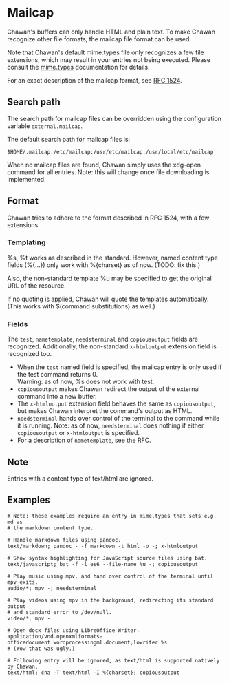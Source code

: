 # Mailcap

Chawan's buffers can only handle HTML and plain text. To make Chawan recognize
other file formats, the mailcap file format can be used.

Note that Chawan's default mime.types file only recognizes a few file
extensions, which may result in your entries not being executed.
Please consult the [mime.types](mime.types.md) documentation for details.

For an exact description of the mailcap format, see
[RFC 1524](https://www.rfc-editor.org/rfc/rfc1524).

## Search path

The search path for mailcap files can be overridden using the configuration
variable `external.mailcap`.

The default search path for mailcap files is:

```
$HOME/.mailcap:/etc/mailcap:/usr/etc/mailcap:/usr/local/etc/mailcap
```

When no mailcap files are found, Chawan simply uses the xdg-open command
for all entries. Note: this will change once file downloading is implemented.

## Format

Chawan tries to adhere to the format described in RFC 1524, with a few
extensions.

### Templating

%s, %t works as described in the standard. However, named content type fields
(%{...}) only work with %{charset} as of now. (TODO: fix this.)

Also, the non-standard template %u may be specified to get the original URL
of the resource.

If no quoting is applied, Chawan will quote the templates automatically. (This
works with $(command substitutions) as well.)

### Fields

The `test`, `nametemplate`, `needsterminal` and `copiousoutput` fields are
recognized. Additionally, the non-standard `x-htmloutput` extension field
is recognized too.

* When the `test` named field is specified, the mailcap entry is only used
  if the test command returns 0.  
  Warning: as of now, %s does not work with test.
* `copiousoutput` makes Chawan redirect the output of the external command
  into a new buffer.
* The `x-htmloutput` extension field behaves the same as `copiousoutput`,
  but makes Chawan interpret the command's output as HTML.
* `needsterminal` hands over control of the terminal to the command while
  it is running. Note: as of now, `needsterminal` does nothing if either
  `copiousoutput` or `x-htmloutput` is specified.
* For a description of `nametemplate`, see the RFC.

## Note

Entries with a content type of text/html are ignored.

## Examples

```
# Note: these examples require an entry in mime.types that sets e.g. md as
# the markdown content type.

# Handle markdown files using pandoc.
text/markdown; pandoc - -f markdown -t html -o -; x-htmloutput

# Show syntax highlighting for JavaScript source files using bat.
text/javascript; bat -f -l es6 --file-name %u -; copiousoutput

# Play music using mpv, and hand over control of the terminal until mpv exits.
audio/*; mpv -; needsterminal

# Play videos using mpv in the background, redirecting its standard output
# and standard error to /dev/null.
video/*; mpv -

# Open docx files using LibreOffice Writer.
application/vnd.openxmlformats-officedocument.wordprocessingml.document;lowriter %s
# (Wow that was ugly.)

# Following entry will be ignored, as text/html is supported natively by Chawan.
text/html; cha -T text/html -I %{charset}; copiousoutput
```
